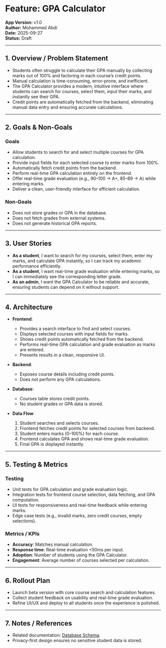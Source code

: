 # Feature: GPA Calculator

**App Version:** v1.0  
**Author:** Mohammed Abdi  
**Date:** 2025-09-27  
**Status:** Draft

---

## 1. Overview / Problem Statement

- Students often struggle to calculate their GPA manually by collecting marks out of 100% and factoring in each course’s credit points.
- Manual calculation is time-consuming, error-prone, and inefficient.
- The GPA Calculator provides a modern, intuitive interface where students can search for courses, select them, input their marks, and instantly see their GPA.
- Credit points are automatically fetched from the backend, eliminating manual data entry and ensuring accurate calculations.

---

## 2. Goals & Non-Goals

### Goals

- Allow students to search for and select multiple courses for GPA calculation.
- Provide input fields for each selected course to enter marks from 100%.
- Automatically fetch credit points from the backend.
- Perform real-time GPA calculation entirely on the frontend.
- Offer real-time grade evaluation (e.g., 90–100 → A+, 85–89 → A) while entering marks.
- Deliver a clean, user-friendly interface for efficient calculation.

### Non-Goals

- Does not store grades or GPA in the database.
- Does not fetch grades from external systems.
- Does not generate historical GPA reports.

---

## 3. User Stories

- **As a student**, I want to search for my courses, select them, enter my marks, and calculate GPA instantly, so I can track my academic performance efficiently.
- **As a student**, I want real-time grade evaluation while entering marks, so I can immediately see the corresponding letter grade.
- **As an admin**, I want the GPA Calculator to be reliable and accurate, ensuring students can depend on it without support.

---

## 4. Architecture

- **Frontend**:

  - Provides a search interface to find and select courses.
  - Displays selected courses with input fields for marks.
  - Shows credit points automatically fetched from the backend.
  - Performs real-time GPA calculation and grade evaluation as marks are entered.
  - Presents results in a clean, responsive UI.

- **Backend**:

  - Exposes course details including credit points.
  - Does not perform any GPA calculations.

- **Database**:

  - Courses table stores credit points.
  - No student grades or GPA data is stored.

- **Data Flow**:
  1. Student searches and selects courses.
  2. Frontend fetches credit points for selected courses from backend.
  3. Student enters marks (0–100%) for each course.
  4. Frontend calculates GPA and shows real-time grade evaluation.
  5. Final GPA is displayed instantly.

---

## 5. Testing & Metrics

### Testing

- Unit tests for GPA calculation and grade evaluation logic.
- Integration tests for frontend course selection, data fetching, and GPA computation.
- UI tests for responsiveness and real-time feedback while entering marks.
- Edge case tests (e.g., invalid marks, zero credit courses, empty selections).

### Metrics / KPIs

- **Accuracy**: Matches manual calculation.
- **Response time**: Real-time evaluation <50ms per input.
- **Adoption**: Number of students using the GPA Calculator.
- **Engagement**: Average number of courses selected per calculation.

---

## 6. Rollout Plan

- Launch beta version with core course search and calculation features.
- Collect student feedback on usability and real-time grade evaluation.
- Refine UI/UX and deploy to all students once the experience is polished.

---

## 7. Notes / References

- Related documentation: [Database Schema](../architecture/database-schema.md).
- Privacy-first design ensures no sensitive student data is stored.
